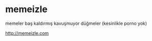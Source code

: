 memeizle
=====================

memeler baş kaldırmış kavuşmuyor düğmeler (kesinlikle porno yok)

http://memeizle.com
